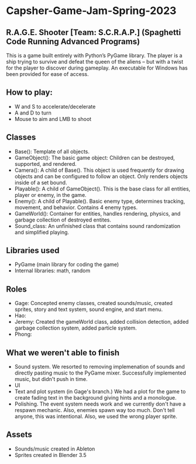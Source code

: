 # Capsher-Game-Jam-Spring-2023  

## R.A.G.E. Shooter [Team: S.C.R.A.P.] (Spaghetti Code Running Advanced Programs)

This is a game built entirely with Python’s PyGame library. The player is a ship trying to survive and defeat the queen of the aliens – but with a twist for the player to discover during gameplay. An executable for Windows has been provided for ease of access.

## How to play:
* W and S to accelerate/decelerate
* A and D to turn
* Mouse to aim and LMB to shoot

## Classes
* Base(): Template of all objects.
* GameObject(): The basic game object: Children can be destroyed, supported, and rendered.
* Camera(): A child of Base(). This object is used frequently for drawing objects and can be configured to follow an object. Only renders objects inside of a set bound.
* Playable(): A child of GameObject(). This is the base class for all entities, player or enemy, in the game.
* Enemy(): A child of Playable(). Basic enemy type, determines tracking, movement, and behavior. Contains 4 enemy types.
* GameWorld(): Container for entities, handles rendering, physics, and garbage collection of destroyed entites.
* Sound_class: An unfinished class that contains sound randomization and simplified playing.

## Libraries used
* PyGame (main library for coding the game)
* Internal libraries: math, random

## Roles
* Gage: Concepted enemy classes, created sounds/music, created sprites, story and text system, sound engine, and start menu.
* Hao: 
* Jeremy: Created the gameWorld class, added collision detection, added garbage collection system, added particle system.
* Phong:

## What we weren't able to finish
* Sound system. We resorted to removing implemenation of sounds and directly pasting music to the PyGame mixer. Successfully implemented music, but didn't push in time.
* UI
* Text and plot system (in Gage's branch.) We had a plot for the game to create fading text in the background giving hints and a monologue.
* Polishing. The event system needs work and we currently don't have a respawn mechanic. Also, enemies spawn way too much. Don't tell anyone, this was intentional. Also, we used the wrong player sprite.

## Assets
* Sounds/music created in Ableton
* Sprites created in Blender 3.5
